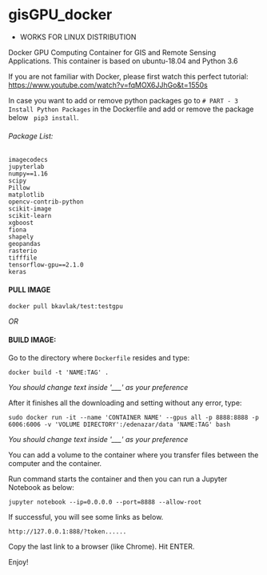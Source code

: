 # gisGPU_docker
- WORKS FOR LINUX DISTRIBUTION

Docker GPU Computing Container for GIS and Remote Sensing Applications. This container is based on ubuntu-18.04 and Python 3.6

If you are not familiar with Docker, please first watch this perfect tutorial: https://www.youtube.com/watch?v=fqMOX6JJhGo&t=1550s 

In case you want to add or remove python packages go to ```# PART - 3 Install Python Packages``` in the Dockerfile and add or remove the package below  ``` pip3 install```.

###### Package List:
```
imagecodecs
jupyterlab
numpy==1.16
scipy
Pillow
matplotlib
opencv-contrib-python
scikit-image
scikit-learn
xgboost
fiona
shapely
geopandas
rasterio
tifffile
tensorflow-gpu==2.1.0
keras

```

#### PULL IMAGE

```
docker pull bkavlak/test:testgpu
```
*OR*
#### BUILD IMAGE:

Go to the directory where ```Dockerfile``` resides and type:
```
docker build -t 'NAME:TAG' .
```
*You should change text inside '___' as your preference*

After it finishes all the downloading and setting without any error, type:
```
sudo docker run -it --name 'CONTAINER NAME' --gpus all -p 8888:8888 -p 6006:6006 -v 'VOLUME DIRECTORY':/edenazar/data 'NAME:TAG' bash
```
*You should change text inside '___' as your preference*

You can add a volume to the container where you transfer files between the computer and the container.

Run command starts the container and then you can run a Jupyter Notebook as below:
 
```
jupyter notebook --ip=0.0.0.0 --port=8888 --allow-root
```
If successful, you will see some links as below.

```
http://127.0.0.1:888/?token......
```

Copy the last link to a browser (like Chrome). Hit ENTER.

Enjoy!
